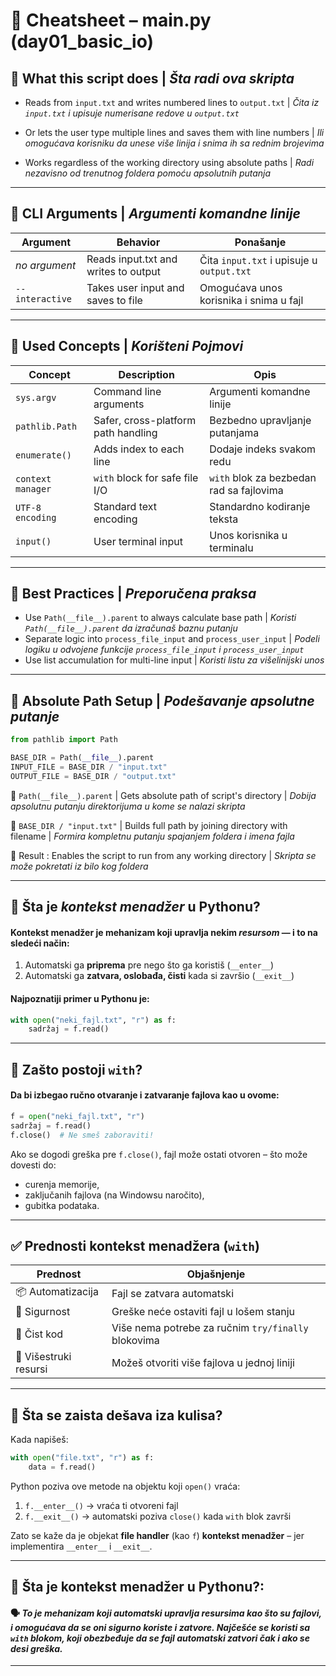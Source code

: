 # 📘 Cheatsheet – main.py (day01_basic_io)

## 🔹 What this script does | _Šta radi ova skripta_

- Reads from `input.txt` and writes numbered lines to `output.txt` | _Čita iz `input.txt` i upisuje numerisane redove u `output.txt`_

- Or lets the user type multiple lines and saves them with line numbers | _Ili omogućava korisniku da unese više linija i snima ih sa rednim brojevima_

- Works regardless of the working directory using absolute paths | _Radi nezavisno od trenutnog foldera pomoću apsolutnih putanja_

---

## 🔹 CLI Arguments | _Argumenti komandne linije_

| Argument        | Behavior                             | Ponašanje                                 |
| --------------- | ------------------------------------ | ----------------------------------------- |
| _no argument_   | Reads input.txt and writes to output | Čita `input.txt` i upisuje u `output.txt` |
| `--interactive` | Takes user input and saves to file   | Omogućava unos korisnika i snima u fajl   |

---

## 🔹 Used Concepts | _Korišteni Pojmovi_

| Concept           | Description                         | Opis                                     |
| ----------------- | ----------------------------------- | ---------------------------------------- |
| `sys.argv`        | Command line arguments              | Argumenti komandne linije                |
| `pathlib.Path`    | Safer, cross-platform path handling | Bezbedno upravljanje putanjama           |
| `enumerate()`     | Adds index to each line             | Dodaje indeks svakom redu                |
| `context manager` | `with` block for safe file I/O      | `with` blok za bezbedan rad sa fajlovima |
| `UTF-8 encoding`  | Standard text encoding              | Standardno kodiranje teksta              |
| `input()`         | User terminal input                 | Unos korisnika u terminalu               |

---

## 🔹 Best Practices | _Preporučena praksa_

- Use `Path(__file__).parent` to always calculate base path | _Koristi `Path(__file__).parent` da izračunaš baznu putanju_
- Separate logic into `process_file_input` and `process_user_input` | _Podeli logiku u odvojene funkcije `process_file_input` i `process_user_input`_
- Use list accumulation for multi-line input | _Koristi listu za višelinijski unos_

---

## 🔹 Absolute Path Setup | _Podešavanje apsolutne putanje_

```python
from pathlib import Path

BASE_DIR = Path(__file__).parent
INPUT_FILE = BASE_DIR / "input.txt"
OUTPUT_FILE = BASE_DIR / "output.txt"
```

🔹 `Path(__file__).parent` | Gets absolute path of script's directory | _Dobija apsolutnu putanju direktorijuma u kome se nalazi skripta_

🔹 `BASE_DIR / "input.txt"` | Builds full path by joining directory with filename | _Formira kompletnu putanju spajanjem foldera i imena fajla_

🔹 Result : Enables the script to run from any working directory | _Skripta se može pokretati iz bilo kog foldera_

---

## 🧠 Šta je _kontekst menadžer_ u Pythonu?

#### **Kontekst menadžer** je mehanizam koji upravlja nekim _resursom_ — i to na sledeći način:

1. Automatski ga **priprema** pre nego što ga koristiš (`__enter__`)
2. Automatski ga **zatvara, oslobađa, čisti** kada si završio (`__exit__`)

#### Najpoznatiji primer u Pythonu je:

```python
with open("neki_fajl.txt", "r") as f:
    sadržaj = f.read()
```

---

## 🧩 Zašto postoji `with`?

#### Da bi izbegao **ručno otvaranje i zatvaranje fajlova** kao u ovome:

```python
f = open("neki_fajl.txt", "r")
sadržaj = f.read()
f.close()  # Ne smeš zaboraviti!
```

Ako se dogodi greška pre `f.close()`, fajl može ostati otvoren – što može dovesti do:

- curenja memorije,
- zaključanih fajlova (na Windowsu naročito),
- gubitka podataka.

---

## ✅ Prednosti kontekst menadžera (`with`)

| Prednost              | Objašnjenje                                         |
| --------------------- | --------------------------------------------------- |
| 📦 Automatizacija     | Fajl se zatvara automatski                          |
| 🔐 Sigurnost          | Greške neće ostaviti fajl u lošem stanju            |
| 🧹 Čist kod           | Više nema potrebe za ručnim `try/finally` blokovima |
| 🔄 Višestruki resursi | Možeš otvoriti više fajlova u jednoj liniji         |

---

## 🧪 Šta se zaista dešava iza kulisa?

Kada napišeš:

```python
with open("file.txt", "r") as f:
    data = f.read()
```

Python poziva ove metode na objektu koji `open()` vraća:

1. `f.__enter__()` → vraća ti otvoreni fajl
2. `f.__exit__()` → automatski poziva `close()` kada `with` blok završi

Zato se kaže da je objekat **file handler** (kao `f`) **kontekst menadžer** – jer implementira `__enter__` i `__exit__`.

---

## 🧠 Šta je kontekst menadžer u Pythonu?:

#### 🗣️ _To je mehanizam koji automatski upravlja resursima kao što su fajlovi, i omogućava da se oni sigurno koriste i zatvore. Najčešće se koristi sa `with` blokom, koji obezbeđuje da se fajl automatski zatvori čak i ako se desi greška._

---
